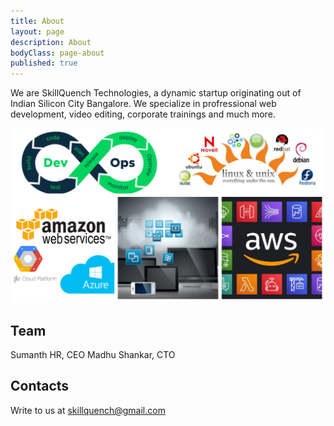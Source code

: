 ```yaml
---
title: About
layout: page
description: About
bodyClass: page-about
published: true
---
```


We are SkillQuench Technologies, a dynamic startup originating out of Indian Silicon City Bangalore. We specialize in profressional web development, video editing, corporate trainings and much more.

![Accounting Services](/images/thom-holmes-Lrfw0U_o9I0-unsplash.jpg)

## Team
Sumanth HR, CEO
Madhu Shankar, CTO

## Contacts
Write to us at skillquench@gmail.com
